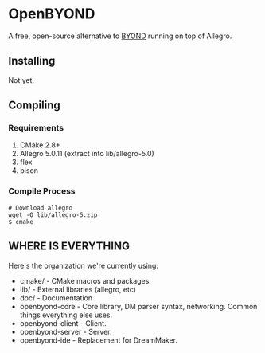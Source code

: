 # OpenBYOND

A free, open-source alternative to [BYOND](http://byond.com) running on top of Allegro.

## Installing

Not yet.

## Compiling

### Requirements
1. CMake 2.8+
2. Allegro 5.0.11 (extract into lib/allegro-5.0)
3. flex
4. bison

### Compile Process
```
# Download allegro
wget -O lib/allegro-5.zip 
$ cmake
```

## WHERE IS EVERYTHING

Here's the organization we're currently using:

* cmake/ - CMake macros and packages.
* lib/ - External libraries (allegro, etc)
* doc/ - Documentation
* openbyond-core - Core library, DM parser syntax, networking. Common things everything else uses.
* openbyond-client - Client.
* openbyond-server - Server.
* openbyond-ide - Replacement for DreamMaker.